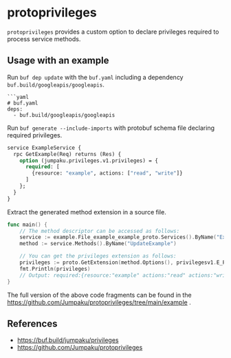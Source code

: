 # protoprivileges

`protoprivileges` provides a custom option to declare privileges required to process service methods.


## Usage with an example

Run `buf dep update` with the `buf.yaml` including a dependency `buf.build/googleapis/googleapis`.

```shell
```yaml
# buf.yaml
deps:
  - buf.build/googleapis/googleapis
```

Run `buf generate --include-imports` with protobuf schema file declaring required privileges.

```protobuf
service ExampleService {
  rpc GetExample(Req) returns (Res) {
    option (jumpaku.privileges.v1.privileges) = {
      required: [
        {resource: "example", actions: ["read", "write"]}
      ]
    };
  }
}
```

Extract the generated method extension in a source file.

```go
func main() {
	// The method descriptor can be accessed as follows:
	service := example.File_example_example_proto.Services().ByName("ExampleService")
	method := service.Methods().ByName("UpdateExample")

	// You can get the privileges extension as follows:
	privileges := proto.GetExtension(method.Options(), privilegesv1.E_Privileges).(*privilegesv1.Privileges)
	fmt.Println(privileges)
	// Output: required:{resource:"example" actions:"read" actions:"write"}
}
```

The full version of the above code fragments can be found in the https://github.com/Jumpaku/protoprivileges/tree/main/example .


## References

- https://buf.build/jumpaku/privileges
- https://github.com/Jumpaku/protoprivileges
